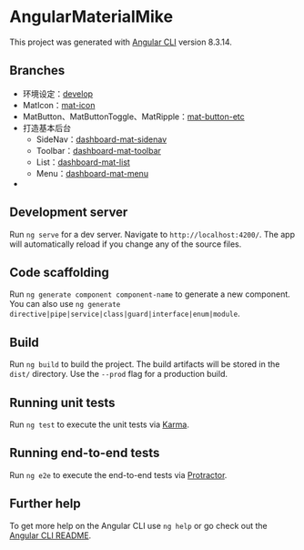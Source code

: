 # AngularMaterialMike

This project was generated with [Angular CLI](https://github.com/angular/angular-cli) version 8.3.14.

## Branches

- 环境设定：[develop](https://github.com/soonespresso/angular-material-mike/tree/develop)
- MatIcon：[mat-icon](https://github.com/soonespresso/angular-material-mike/tree/mat-icon)
- MatButton、MatButtonToggle、MatRipple：[mat-button-etc](https://github.com/soonespresso/angular-material-mike/tree/mat-button-etc)
- 打造基本后台
  - SideNav：[dashboard-mat-sidenav](https://github.com/soonespresso/angular-material-mike/tree/dashboard-mat-sidenav)
  - Toolbar：[dashboard-mat-toolbar](https://github.com/soonespresso/angular-material-mike/tree/dashboard-mat-toolbar)
  - List：[dashboard-mat-list](https://github.com/soonespresso/angular-material-mike/tree/dashboard-mat-list)
  - Menu：[dashboard-mat-menu](https://github.com/soonespresso/angular-material-mike/tree/dashboard-mat-menu)
- 

## Development server

Run `ng serve` for a dev server. Navigate to `http://localhost:4200/`. The app will automatically reload if you change any of the source files.

## Code scaffolding

Run `ng generate component component-name` to generate a new component. You can also use `ng generate directive|pipe|service|class|guard|interface|enum|module`.

## Build

Run `ng build` to build the project. The build artifacts will be stored in the `dist/` directory. Use the `--prod` flag for a production build.

## Running unit tests

Run `ng test` to execute the unit tests via [Karma](https://karma-runner.github.io).

## Running end-to-end tests

Run `ng e2e` to execute the end-to-end tests via [Protractor](http://www.protractortest.org/).

## Further help

To get more help on the Angular CLI use `ng help` or go check out the [Angular CLI README](https://github.com/angular/angular-cli/blob/master/README.md).
